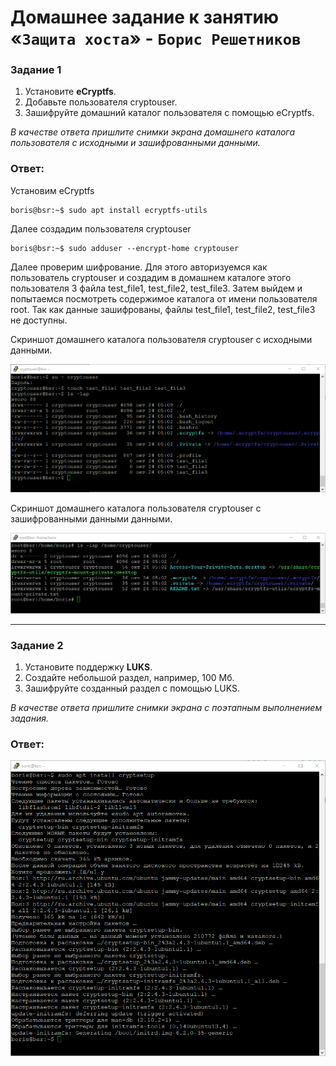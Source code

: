 # Домашнее задание к занятию «`Защита хоста`» - `Борис Решетников`

### Задание 1

1. Установите **eCryptfs**.
2. Добавьте пользователя cryptouser.
3. Зашифруйте домашний каталог пользователя с помощью eCryptfs.

*В качестве ответа  пришлите снимки экрана домашнего каталога пользователя с исходными и зашифрованными данными.*  

### Ответ:
Установим eCryptfs
```
boris@bsr:~$ sudo apt install ecryptfs-utils
```
Далее создадим пользователя cryptouser
```
boris@bsr:~$ sudo adduser --encrypt-home cryptouser
```
Далее проверим шифрование. Для этого авторизуемся как пользователь cryptouser и создадим в домашнем каталоге этого пользователя 3 файла test_file1, test_file2, test_file3. Затем выйдем и попытаемся посмотреть содержимое каталога от имени пользователя root. Так как данные зашифрованы, файлы test_file1, test_file2, test_file3 не доступны.

Скриншот домашнего каталога пользователя cryptouser с исходными данными.

![Скриншот домашнего каталога пользователя cryptouser с исходными данными.](./img/a1.png)

Скриншот домашнего каталога пользователя cryptouser с зашифрованными данными данными.

![Скриншот домашнего каталога пользователя cryptouser с исходными данными.](./img/a2.png)

---

### Задание 2

1. Установите поддержку **LUKS**.
2. Создайте небольшой раздел, например, 100 Мб.
3. Зашифруйте созданный раздел с помощью LUKS.

*В качестве ответа пришлите снимки экрана с поэтапным выполнением задания.*

### Ответ:

![Скриншот](./img/b1.png)